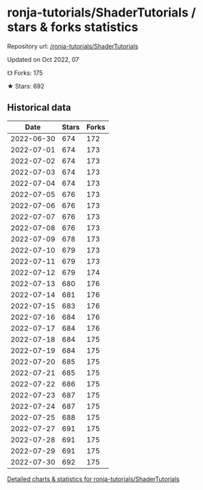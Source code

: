# ronja-tutorials/ShaderTutorials / stars & forks statistics

Repository url: [/ronja-tutorials/ShaderTutorials](https://github.com/ronja-tutorials/ShaderTutorials)

Updated on Oct 2022, 07

☋ Forks: 175

★ Stars: 692

## Historical data
| Date | Stars | Forks |
|------|-------|-------|
| 2022-06-30 | 674 | 172 | 
| 2022-07-01 | 674 | 173 | 
| 2022-07-02 | 674 | 173 | 
| 2022-07-03 | 674 | 173 | 
| 2022-07-04 | 674 | 173 | 
| 2022-07-05 | 676 | 173 | 
| 2022-07-06 | 676 | 173 | 
| 2022-07-07 | 676 | 173 | 
| 2022-07-08 | 676 | 173 | 
| 2022-07-09 | 678 | 173 | 
| 2022-07-10 | 679 | 173 | 
| 2022-07-11 | 679 | 173 | 
| 2022-07-12 | 679 | 174 | 
| 2022-07-13 | 680 | 176 | 
| 2022-07-14 | 681 | 176 | 
| 2022-07-15 | 683 | 176 | 
| 2022-07-16 | 684 | 176 | 
| 2022-07-17 | 684 | 176 | 
| 2022-07-18 | 684 | 175 | 
| 2022-07-19 | 684 | 175 | 
| 2022-07-20 | 685 | 175 | 
| 2022-07-21 | 685 | 175 | 
| 2022-07-22 | 686 | 175 | 
| 2022-07-23 | 687 | 175 | 
| 2022-07-24 | 687 | 175 | 
| 2022-07-25 | 688 | 175 | 
| 2022-07-27 | 691 | 175 | 
| 2022-07-28 | 691 | 175 | 
| 2022-07-29 | 691 | 175 | 
| 2022-07-30 | 692 | 175 | 


[Detailed charts & statistics for ronja-tutorials/ShaderTutorials](https://reviewgithub.com/rep/ronja-tutorials/ShaderTutorials)
